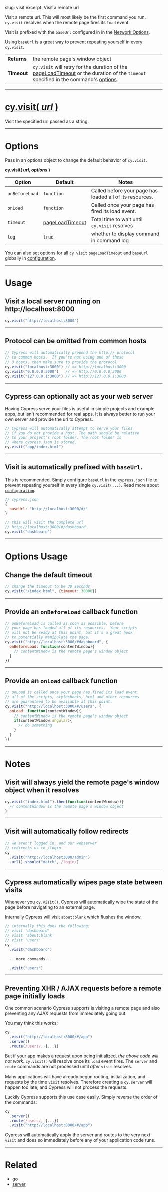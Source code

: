 slug: visit
excerpt: Visit a remote url

Visit a remote url. This will most likely be the first command you run. `cy.visit` resolves when the remote page fires its `load` event.

Visit is prefixed with the `baseUrl` configured in in the [Network Options](https://on.cypress.io/guides/configuration#section-global).

Using `baseUrl` is a great way to prevent repeating yourself in every `cy.visit`.

| | |
|--- | --- |
| **Returns** | the remote page's window object |
| **Timeout** | `cy.visit` will retry for the duration of the [pageLoadTimeout](https://on.cypress.io/guides/configuration#section-timeouts) or the duration of the `timeout` specified in the command's [options](#section-options). |

***

# [cy.visit( *url* )](#section-usage)

Visit the specified url passed as a string.

***

# Options

Pass in an options object to change the default behavior of `cy.visit`.

**[cy.visit( *url*, *options* )](#section-options-usage)**

Option | Default | Notes
--- | --- | ---
`onBeforeLoad` | `function` | Called before your page has loaded all of its resources.
`onLoad`       | `function` | Called once your page has fired its load event.
`timeout`      | [pageLoadTimeout](https://on.cypress.io/guides/configuration#section-timeouts) | Total time to wait until `cy.visit` resolves
`log` | `true` | whether to display command in command log

You can also set options for all `cy.visit` `pageLoadTimeout` and `baseUrl` globally in [configuration](https://on.cypress.io/guides/configuration).

***

# Usage

## Visit a local server running on http://localhost:8000

```javascript
cy.visit("http://localhost:8000")
```

***

## Protocol can be omitted from common hosts

```javascript
// Cypress will automatically prepend the http:// protocol
// to common hosts.  If you're not using one of these
// 3 hosts, then make sure to provide the protocol
cy.visit("localhost:3000") // => http://localhost:3000
cy.visit("0.0.0.0:3000")   // => http://0.0.0.0:3000
cy.visit("127.0.0.1:3000") // => http://127.0.0.1:3000
```

***

## Cypress can optionally act as your web server

Having Cypress serve your files is useful in simple projects and example apps, but isn't recommended for real apps.  It is always better to run your own server and provide the url to Cypress.

```javascript
// Cypress will automatically attempt to serve your files
// if you do not provide a host. The path should be relative
// to your project's root folder. The root folder is
// where cypress.json is stored.
cy.visit("app/index.html")
```

***

## Visit is automatically prefixed with `baseUrl`.

This is recommended. Simply configure `baseUrl` in the `cypress.json` file to prevent repeating yourself in every single `cy.visit(...)`. Read more about [`configuration`](https://on.cypress.io/guides/configuration).

```javascript
// cypress.json
{
  baseUrl: "http://localhost:3000/#/"
}

// this will visit the complete url
// http://localhost:3000/#/dashboard
cy.visit("dashboard")
```

***

# Options Usage

## Change the default timeout

```javascript
// change the timeout to be 30 seconds
cy.visit("/index.html", {timeout: 30000})
```

***

## Provide an `onBeforeLoad` callback function

```javascript
// onBeforeLoad is called as soon as possible, before
// your page has loaded all of its resources.  Your scripts
// will not be ready at this point, but it's a great hook
// to potentially manipulate the page.
cy.visit("http://localhost:3000/#dashboard", {
  onBeforeLoad: function(contentWindow){
    // contentWindow is the remote page's window object
  }
})
```

***

## Provide an `onLoad` callback function

```javascript
// onLoad is called once your page has fired its load event.
// all of the scripts, stylesheets, html and other resources
// are guaranteed to be available at this point.
cy.visit("http://localhost:3000/#/users", {
  onLoad: function(contentWindow){
    // contentWindow is the remote page's window object
    if(contentWindow.angular){
      // do something
    }
  }
})
```

***

# Notes

## Visit will always yield the remote page's window object when it resolves

```javascript
cy.visit("index.html").then(function(contentWindow)){
  // contentWindow is the remote page's window object
}
```

***

## Visit will automatically follow redirects

```javascript
// we aren't logged in, and our webserver
// redirects us to /login
cy
  .visit("http://localhost3000/admin")
  .url().should("match", /login/)
```

***

## Cypress automatically wipes page state between visits

Whenever you `cy.visit()`, Cypress will automatically wipe the state of the page before navigating to an external page.

Internally Cypress will visit `about:blank` which flushes the window.

```javascript
// internally this does the following:
// visit 'dashboard'
// visit 'about:blank'
// visit 'users'
cy
  .visit("dashboard")

  ...more commands...

  .visit("users")

```

***

## Preventing XHR / AJAX requests before a remote page initially loads

One common scenario Cypress supports is visiting a remote page and also preventing any AJAX requests from immediately going out.

You may think this works:

```javascript
cy
  .visit("http://localhost:8000/#/app")
  .server()
  .route(/users/, {...})
```

But if your app makes a request upon being initialized, *the above code will not work*.  `cy.visit()` will resolve once its `load` event fires.  The `server` and `route` commands are not processed until *after* `visit` resolves.

Many applications will have already begun routing, initialization, and requests by the time `visit` resolves. Therefore creating a `cy.server` will happen too late, and Cypress will not process the requests.

Luckily Cypress supports this use case easily. Simply reverse the order of the commands:

```javascript
cy
  .server()
  .route(/users/, {...})
  .visit("http://localhost:8000/#/app")
```

Cypress will automatically apply the server and routes to the very next `visit` and does so immediately before any of your application code runs.

***

# Related

- [go](https://on.cypress.io/api/go)
- [server](https://on.cypress.io/api/server)
